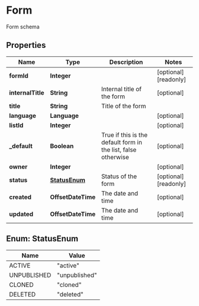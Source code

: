 

# Form

Form schema

## Properties

| Name | Type | Description | Notes |
|------------ | ------------- | ------------- | -------------|
|**formId** | **Integer** |  |  [optional] [readonly] |
|**internalTitle** | **String** | Internal title of the form |  [optional] |
|**title** | **String** | Title of the form |  |
|**language** | **Language** |  |  [optional] |
|**listId** | **Integer** |  |  [optional] |
|**_default** | **Boolean** | True if this is the default form in the list, false otherwise |  [optional] |
|**owner** | **Integer** |  |  [optional] |
|**status** | [**StatusEnum**](#StatusEnum) | Status of the form |  [optional] [readonly] |
|**created** | **OffsetDateTime** | The date and time |  [optional] |
|**updated** | **OffsetDateTime** | The date and time |  [optional] |



## Enum: StatusEnum

| Name | Value |
|---- | -----|
| ACTIVE | &quot;active&quot; |
| UNPUBLISHED | &quot;unpublished&quot; |
| CLONED | &quot;cloned&quot; |
| DELETED | &quot;deleted&quot; |



